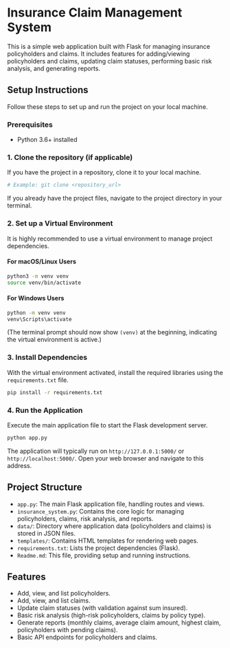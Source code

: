 # Insurance Claim Management System

This is a simple web application built with Flask for managing insurance policyholders and claims. It includes features for adding/viewing policyholders and claims, updating claim statuses, performing basic risk analysis, and generating reports.

## Setup Instructions

Follow these steps to set up and run the project on your local machine.

### Prerequisites

*   Python 3.6+ installed

### 1. Clone the repository (if applicable)

If you have the project in a repository, clone it to your local machine.

```bash
# Example: git clone <repository_url>
```

If you already have the project files, navigate to the project directory in your terminal.

### 2. Set up a Virtual Environment

It is highly recommended to use a virtual environment to manage project dependencies.

#### For macOS/Linux Users

```bash
python3 -m venv venv
source venv/bin/activate
```

#### For Windows Users

```bash
python -m venv venv
venv\Scripts\activate
```

(The terminal prompt should now show `(venv)` at the beginning, indicating the virtual environment is active.)

### 3. Install Dependencies

With the virtual environment activated, install the required libraries using the `requirements.txt` file.

```bash
pip install -r requirements.txt
```

### 4. Run the Application

Execute the main application file to start the Flask development server.

```bash
python app.py
```

The application will typically run on `http://127.0.0.1:5000/` or `http://localhost:5000/`. Open your web browser and navigate to this address.

## Project Structure

*   `app.py`: The main Flask application file, handling routes and views.
*   `insurance_system.py`: Contains the core logic for managing policyholders, claims, risk analysis, and reports.
*   `data/`: Directory where application data (policyholders and claims) is stored in JSON files.
*   `templates/`: Contains HTML templates for rendering web pages.
*   `requirements.txt`: Lists the project dependencies (Flask).
*   `Readme.md`: This file, providing setup and running instructions.

## Features

*   Add, view, and list policyholders.
*   Add, view, and list claims.
*   Update claim statuses (with validation against sum insured).
*   Basic risk analysis (high-risk policyholders, claims by policy type).
*   Generate reports (monthly claims, average claim amount, highest claim, policyholders with pending claims).
*   Basic API endpoints for policyholders and claims.